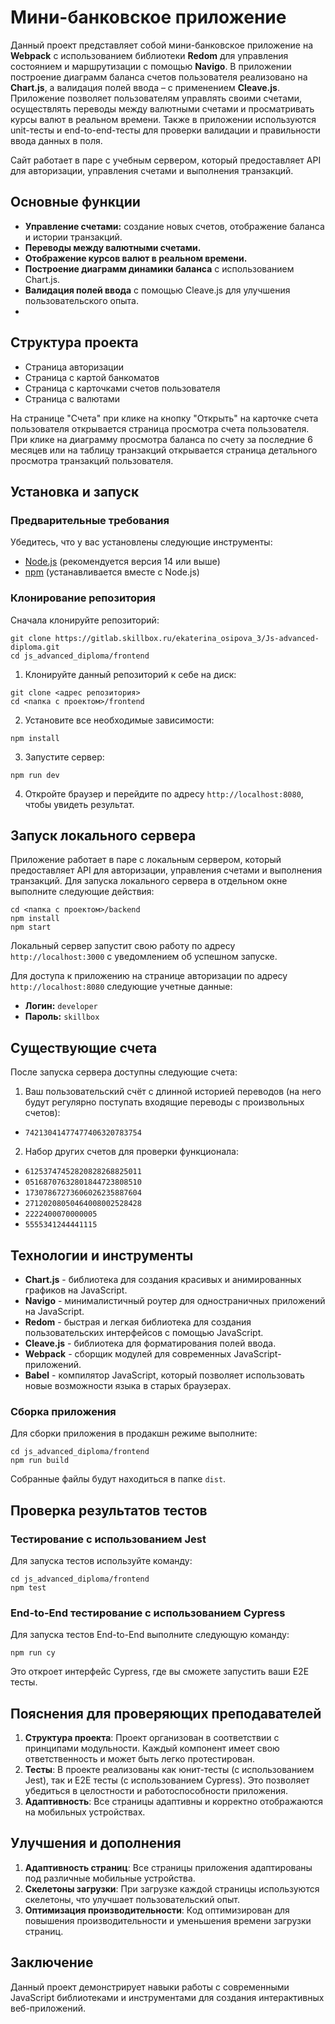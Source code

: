 # Мини-банковское приложение

Данный проект представляет собой мини-банковское приложение на **Webpack** с использованием библиотеки **Redom** для управления состоянием и маршрутизации с помощью **Navigo**. В приложении построение диаграмм баланса счетов пользователя реализовано на **Chart.js**, а валидация полей ввода – с применением **Cleave.js**. Приложение позволяет пользователям управлять своими счетами, осуществлять переводы между валютными счетами и просматривать курсы валют в реальном времени. Также в приложении используются unit-тесты и end-to-end-тесты для проверки валидации и правильности ввода данных в поля.

Сайт работает в паре с учебным сервером, который предоставляет API для авторизации, управления счетами и выполнения транзакций.

## Основные функции

- **Управление счетами:** создание новых счетов, отображение баланса и истории транзакций.
- **Переводы между валютными счетами.**
- **Отображение курсов валют в реальном времени.**
- **Построение диаграмм динамики баланса** с использованием Chart.js.
- **Валидация полей ввода** с помощью Cleave.js для улучшения пользовательского опыта.
- 
## Структура проекта

- Страница авторизации
- Страница с картой банкоматов
- Страница с карточками счетов пользователя
- Страница с валютами

На странице "Счета" при клике на кнопку "Открыть" на карточке счета пользователя открывается страница просмотра счета пользователя. При клике на диаграмму просмотра баланса по счету за последние 6 месяцев или на таблицу транзакций открывается страница детального просмотра транзакций пользователя.

## Установка и запуск

### Предварительные требования

Убедитесь, что у вас установлены следующие инструменты:

- [Node.js](https://nodejs.org/) (рекомендуется версия 14 или выше)
- [npm](https://www.npmjs.com/) (устанавливается вместе с Node.js)

### Клонирование репозитория

Сначала клонируйте репозиторий:

```
git clone https://gitlab.skillbox.ru/ekaterina_osipova_3/Js-advanced-diploma.git
cd js_advanced_diploma/frontend
```
1. Клонируйте данный репозиторий к себе на диск:
```
git clone <адрес репозитория>
cd <папка с проектом>/frontend
```

2. Установите все необходимые зависимости:
```
npm install
```

3. Запустите сервер:
```
npm run dev
```

4. Откройте браузер и перейдите по адресу `http://localhost:8080`, чтобы увидеть результат.

## Запуск локального сервера

Приложение работает в паре с локальным сервером, который предоставляет API для авторизации, управления счетами и выполнения транзакций. 
Для запуска локального сервера в отдельном окне выполните следующие действия:
```
cd <папка с проектом>/backend
npm install
npm start
```
Локальный сервер запустит свою работу по адресу `http://localhost:3000` с уведомлением об успешном запуске.

Для доступа к приложению на странице авторизации по адресу `http://localhost:8080` следующие учетные данные:

- **Логин:** `developer`
- **Пароль:** `skillbox`

## Существующие счета

После запуска сервера доступны следующие счета:

1. Ваш пользовательский счёт с длинной историей переводов (на него будут регулярно поступать входящие переводы с произвольных счетов):
- `74213041477477406320783754`

2. Набор других счетов для проверки функционала:
- `61253747452820828268825011`
- `05168707632801844723808510`
- `17307867273606026235887604`
- `27120208050464008002528428`
- `2222400070000005`
- `5555341244441115`

## Технологии и инструменты

- **Chart.js** - библиотека для создания красивых и анимированных графиков на JavaScript.
- **Navigo** - минималистичный роутер для одностраничных приложений на JavaScript.
- **Redom** - быстрая и легкая библиотека для создания пользовательских интерфейсов с помощью JavaScript.
- **Cleave.js** - библиотека для форматирования полей ввода.
- **Webpack** - сборщик модулей для современных JavaScript-приложений.
- **Babel** - компилятор JavaScript, который позволяет использовать новые возможности языка в старых браузерах.

### Сборка приложения

Для сборки приложения в продакшн режиме выполните:

```
cd js_advanced_diploma/frontend
npm run build
```

Собранные файлы будут находиться в папке `dist`.

## Проверка результатов тестов

### Тестирование с использованием Jest

Для запуска тестов используйте команду:

```
cd js_advanced_diploma/frontend
npm test
```


### End-to-End тестирование с использованием Cypress

Для запуска тестов End-to-End выполните следующую команду:

```
npm run cy
```

Это откроет интерфейс Cypress, где вы сможете запустить ваши E2E тесты.

## Пояснения для проверяющих преподавателей

1. **Структура проекта**: Проект организован в соответствии с принципами модульности. Каждый компонент имеет свою ответственность и может быть легко протестирован.
2. **Тесты**: В проекте реализованы как юнит-тесты (с использованием Jest), так и E2E тесты (с использованием Cypress). Это позволяет убедиться в целостности и работоспособности приложения.
3. **Адаптивность**: Все страницы адаптивны и корректно отображаются на мобильных устройствах.

## Улучшения и дополнения

1. **Адаптивность страниц**: Все страницы приложения адаптированы под различные мобильные устройства.
2. **Скелетоны загрузки**: При загрузке каждой страницы используются скелетоны, что улучшает пользовательский опыт.
3. **Оптимизация производительности**: Код оптимизирован для повышения производительности и уменьшения времени загрузки страниц.

## Заключение

Данный проект демонстрирует навыки работы с современными JavaScript библиотеками и инструментами для создания интерактивных веб-приложений.



